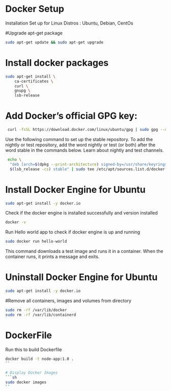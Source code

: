 # Docker Setup 
Installation Set up for Linux Distros : Ubuntu, Debian, CentOs

#Upgrade apt-get package 
```sh
sudo apt-get update && sudo apt-get upgrade
```

# Install docker packages 
```sh
sudo apt-get install \
    ca-certificates \
    curl \
    gnupg \
    lsb-release
```
# Add Docker’s official GPG key:
```sh
 curl -fsSL https://download.docker.com/linux/ubuntu/gpg | sudo gpg --dearmor -o /usr/share/keyrings/docker-archive-keyring.gpg

```
Use the following command to set up the stable repository. To add the nightly or test repository, add the word nightly or test (or both) after the word stable in the commands below. Learn about nightly and test channels.

```sh
 echo \
  "deb [arch=$(dpkg --print-architecture) signed-by=/usr/share/keyrings/docker-archive-keyring.gpg] https://download.docker.com/linux/ubuntu \
  $(lsb_release -cs) stable" | sudo tee /etc/apt/sources.list.d/docker.list > /dev/null

```

# Install Docker Engine for Ubuntu 
```sh
sudo apt-get install -y docker.io
```

Check if the docker engine is installed successfully and version installed
```sh
docker -v 
```

Run Hello world app to check if docker engine is up and running
```sh
sudo docker run hello-world
```
This command downloads a test image and runs it in a container. When the container runs, it prints a message and exits.

# Uninstall Docker Engine for Ubuntu 
```sh
sudo apt-get install -y docker.io
```

#Remove all containers, images and volumes from directory 

```sh
sudo rm -rf /var/lib/docker
sudo rm -rf /var/lib/containerd
```

# DockerFile

Run this to build Dockerfile 
```sh 
docker build -t node-app:1.0 .
``

# Display Docker Images 
```sh
sudo docker images 
``

